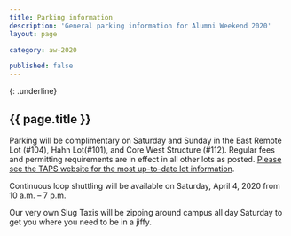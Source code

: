 ```yaml
---
title: Parking information
description: 'General parking information for Alumni Weekend 2020'
layout: page

category: aw-2020

published: false
---
```

{: .underline}
## {{ page.title }}

Parking will be complimentary on Saturday and Sunday in the East Remote Lot (#104), Hahn Lot(#101), and Core West Structure (#112). Regular fees and permitting requirements are in effect in all other lots as posted. [Please see the TAPS website for the most up-to-date lot information](https://taps.ucsc.edu/parking/index.html). 

Continuous loop shuttling will be available on Saturday, April 4, 2020 from 10 a.m. – 7 p.m.

Our very own Slug Taxis will be zipping around campus all day Saturday to get you where you need to be in a jiffy. 



